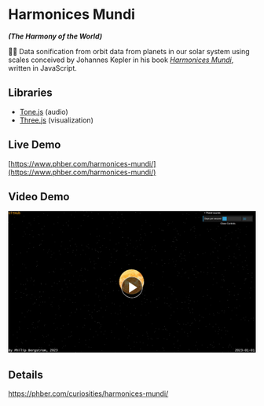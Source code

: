 # Harmonices Mundi 
_**(The Harmony of the World)**_

🌌🎵 Data sonification from orbit data from planets in our solar system using scales conceived by Johannes Kepler in his book [_Harmonices Mundi_](https://phber.com/curiosities/harmonices-mundi/), written in JavaScript. 

## Libraries

- [Tone.js](https://github.com/Tonejs) (audio)
- [Three.js](https://github.com/mrdoob/three.js/) (visualization)

## Live Demo

[https://www.phber.com/harmonices-mundi/](https://www.phber.com/harmonices-mundi/)

## Video Demo

[![screenshot](screenshot.JPG)](https://www.youtube.com/watch?v=hU8GkCT18HI)

## Details

[https://phber.com/curiosities/harmonices-mundi/
](https://phber.com/curiosities/harmonices-mundi/)

